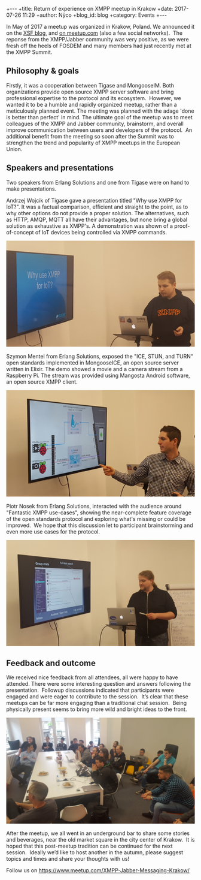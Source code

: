 +---
 +title: Return of experience on XMPP meetup in Krakow
 +date: 2017-07-26 11:29
 +author: Nÿco
 +blog_id: blog
 +category: Events
 +---

In May of 2017 a meetup was organized in Krakow, Poland. We announced it on the [XSF blog](https://xmpp.org/2017/04/first-krakow-xmpp-meetup/), and [on meetup.com](htpps://www.meetup.com/XMPP-Jabber-Messaging-Krakow/events/239508291/) (also a few social networks).  The reponse from the XMPP/Jabber community was very positive, as we were fresh off the heels of FOSDEM and many members had just recently met at the XMPP Summit.

## Philosophy & goals

Firstly, it was a cooperation between Tigase and MongooseIM. Both organizations provide open source XMPP server software and bring professional expertise to the protocol and its ecosystem.  However, we wanted it to be a humble and rapidly organized meetup, rather than a meticulously planned event. The meeting was planned with the adage 'done is better than perfect' in mind. The ultimate goal of the meetup was to meet colleagues of the XMPP and Jabber community, brainstorm, and overall improve communication between users and developers of the protocol.  An additional benefit from the meeting so soon after the Summit was to strengthen the trend and popularity of XMPP meetups in the European Union.

## Speakers and presentations

Two speakers from Erlang Solutions and one from Tigase were on hand to make presentations.

Andrzej Wojcik of Tigase gave a presentation titled "Why use XMPP for IoT?". It was a factual comparison, efficient and straight to the point, as to why other options do not provide a proper solution. The alternatives, such as HTTP, AMQP, MQTT all have their advantages, but none bring a global solution as exhaustive as XMPP's. A demonstration was shown of a proof-of-concept of IoT devices being controlled via XMPP commands.

![Andrzej Wojcik of Tigase](./Andrzej_Wojcik_Tigase.jpg)

Szymon Mentel from Erlang Solutions, exposed the "ICE, STUN, and TURN" open standards implemented in MongooseICE, an open source server written in Elixir. The demo showed a movie and a camera stream from a Raspberry Pi. The stream was provided using Mangosta Android software, an open source XMPP client.

![Szymon Mentel from Erlang Solutions](./Szymon_Mentel_MongooseIM.jpg)

Piotr Nosek from Erlang Solutions, interacted with the audience around "Fantastic XMPP use-cases", showing the near-complete feature coverage of the open standards protocol and exploring what's missing or could be improved.  We hope that this discussion let to participant brainstorming and even more use cases for the protocol.

![Piotr Nosek from Erlang Solutions](./Piotr_Nosek_MongooseIM.jpg)

## Feedback and outcome

We received nice feedback from all attendees, all were happy to have attended. There were some interesting question and answers following the presentation.  Followup discussions indicated that participants were engaged and were eager to contribute to the session.  It’s clear that these meetups can be far more engaging than a traditional chat session.  Being physically present seems to bring more wild and bright ideas to the front.

![Audience of the XMPP Meetup Krakow](./XMPP_meetup_Krakow.jpg)

After the meetup, we all went in an underground bar to share some stories and beverages, near the old market square in the city center of Krakow.  It is hoped that this post-meetup tradition can be continued for the next session.  Ideally we’d like to host another in the autumn, please suggest topics and times and share your thoughts with us!

Follow us on https://www.meetup.com/XMPP-Jabber-Messaging-Krakow/
